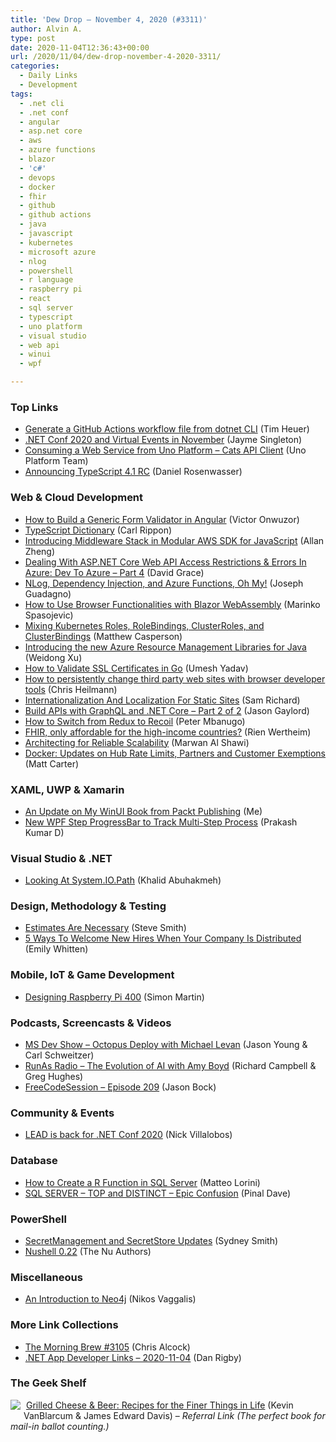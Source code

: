 ```yaml
---
title: 'Dew Drop – November 4, 2020 (#3311)'
author: Alvin A.
type: post
date: 2020-11-04T12:36:43+00:00
url: /2020/11/04/dew-drop-november-4-2020-3311/
categories:
  - Daily Links
  - Development
tags:
  - .net cli
  - .net conf
  - angular
  - asp.net core
  - aws
  - azure functions
  - blazor
  - 'c#'
  - devops
  - docker
  - fhir
  - github
  - github actions
  - java
  - javascript
  - kubernetes
  - microsoft azure
  - nlog
  - powershell
  - r language
  - raspberry pi
  - react
  - sql server
  - typescript
  - uno platform
  - visual studio
  - web api
  - winui
  - wpf

---
```

### <a name="top"></a>Top Links

  * <a href="https://timheuer.com/blog/generate-github-actions-workflow-from-cli/" target="_blank" rel="noopener noreferrer">Generate a GitHub Actions workflow file from dotnet CLI</a> (Tim Heuer)
  * <a href="https://devblogs.microsoft.com/xamarin/november-net-conf-2020-virtual-events/?WT.mc_id=DOP-MVP-4025064" target="_blank" rel="noopener noreferrer">.NET Conf 2020 and Virtual Events in November</a> (Jayme Singleton)
  * <a href="https://platform.uno/blog/consuming-a-web-service-from-uno-platform-cats-api-client/" target="_blank" rel="noopener noreferrer">Consuming a Web Service from Uno Platform – Cats API Client</a> (Uno Platform Team)
  * <a href="https://devblogs.microsoft.com/typescript/announcing-typescript-4-1-rc/?WT.mc_id=DOP-MVP-4025064" target="_blank" rel="noopener noreferrer">Announcing TypeScript 4.1 RC</a> (Daniel Rosenwasser)



### <a name="web"></a>Web & Cloud Development

  * <a href="https://www.freecodecamp.org/news/angular-generic-form-validator/" target="_blank" rel="noopener noreferrer">How to Build a Generic Form Validator in Angular</a> (Victor Onwuzor)
  * <a href="https://www.carlrippon.com/typescript-dictionary/" target="_blank" rel="noopener noreferrer">TypeScript Dictionary</a> (Carl Rippon)
  * <a href="http://feedproxy.google.com/~r/AwsDeveloperBlog/~3/rjn65H48jfo/" target="_blank" rel="noopener noreferrer">Introducing Middleware Stack in Modular AWS SDK for JavaScript</a> (Allan Zheng)
  * <a href="https://www.roundthecode.com/dotnet/asp-net-core-web-hosting/dealing-asp-net-core-web-api-access-restrictions-errors-azure" target="_blank" rel="noopener noreferrer">Dealing With ASP.NET Core Web API Access Restrictions & Errors In Azure: Dev To Azure &#8211; Part 4</a> (David Grace)
  * <a href="https://www.josephguadagno.net/2020/11/03/nlog-dependency-injection-and-azure-functions-oh-my" target="_blank" rel="noopener noreferrer">NLog, Dependency Injection, and Azure Functions, Oh My!</a> (Joseph Guadagno)
  * <a href="https://code-maze.com/use-browser-functionalities-with-blazor-webassembly/" target="_blank" rel="noopener noreferrer">How to Use Browser Functionalities with Blazor WebAssembly</a> (Marinko Spasojevic)
  * <a href="http://feedproxy.google.com/~r/OctopusDeploy/~3/xmQTPYpjC7Q/k8s-rbac-roles-and-bindings" target="_blank" rel="noopener noreferrer">Mixing Kubernetes Roles, RoleBindings, ClusterRoles, and ClusterBindings</a> (Matthew Casperson)
  * <a href="https://devblogs.microsoft.com/azure-sdk/introducing-mgmt-for-java/?WT.mc_id=DOP-MVP-4025064" target="_blank" rel="noopener noreferrer">Introducing the new Azure Resource Management Libraries for Java</a> (Weidong Xu)
  * <a href="https://www.freecodecamp.org/news/how-to-validate-ssl-certificates-in-go/" target="_blank" rel="noopener noreferrer">How to Validate SSL Certificates in Go</a> (Umesh Yadav)
  * <a href="https://christianheilmann.com/2020/11/03/how-to-persistently-change-third-party-web-sites-with-browser-developer-tools/" target="_blank" rel="noopener noreferrer">How to persistently change third party web sites with browser developer tools</a> (Chris Heilmann)
  * <a href="https://smashingmagazine.com/2020/11/internationalization-localization-static-sites/" target="_blank" rel="noopener noreferrer">Internationalization And Localization For Static Sites</a> (Sam Richard)
  * <a href="https://www.jasongaylord.com/blog/2020/11/04/build-api-graphql-dotnet-core-part-2" target="_blank" rel="noopener noreferrer">Build APIs with GraphQL and .NET Core &#8211; Part 2 of 2</a> (Jason Gaylord)
  * <a href="https://www.telerik.com/blogs/how-to-switch-redux-to-recoil" target="_blank" rel="noopener noreferrer">How to Switch from Redux to Recoil</a> (Peter Mbanugo)
  * <a href="https://blog.fire.ly/2020/11/03/fhir-only-affordable-for-the-high-income-countries/" target="_blank" rel="noopener noreferrer">FHIR, only affordable for the high-income countries?</a> (Rien Wertheim)
  * <a href="https://aws.amazon.com/blogs/architecture/architecting-for-reliable-scalability/" target="_blank" rel="noopener noreferrer">Architecting for Reliable Scalability</a> (Marwan Al Shawi)
  * <a href="https://www.docker.com/blog/updates-on-hub-rate-limits-partners-and-customer-exemptions/" target="_blank" rel="noopener noreferrer">Docker: Updates on Hub Rate Limits, Partners and Customer Exemptions</a> (Matt Carter)



### <a name="silverlight"></a>XAML, UWP & Xamarin

  * <a href="http://www.wpf.tips/2020/11/an-update-on-my-winui-book-from-packt.html" target="_blank" rel="noopener noreferrer">An Update on My WinUI Book from Packt Publishing</a> (Me)
  * <a href="https://www.syncfusion.com/blogs/post/new-wpf-step-progressbar-to-track-multi-step-process.aspx" target="_blank" rel="noopener noreferrer">New WPF Step ProgressBar to Track Multi-Step Process</a> (Prakash Kumar D)



### <a name="dotnet"></a>Visual Studio & .NET

  * <a href="https://khalidabuhakmeh.com/looking-at-system-io-path" target="_blank" rel="noopener noreferrer">Looking At System.IO.Path</a> (Khalid Abuhakmeh)



### <a name="design"></a>Design, Methodology & Testing

  * <a href="https://ardalis.com/estimates-are-necessary/" target="_blank" rel="noopener noreferrer">Estimates Are Necessary</a> (Steve Smith)
  * <a href="https://blog.trello.com/welcome-new-remote-team-member" target="_blank" rel="noopener noreferrer">5 Ways To Welcome New Hires When Your Company Is Distributed</a> (Emily Whitten)



### <a name="mobile"></a>Mobile, IoT & Game Development

  * <a href="https://www.raspberrypi.org/blog/designing-raspberry-pi-400/" target="_blank" rel="noopener noreferrer">Designing Raspberry Pi 400</a> (Simon Martin)



### <a name="podcasts"></a>Podcasts, Screencasts & Videos

  * <a href="http://msdevshow.com/2020/11/octopus-deploy-with-michael-levan/" target="_blank" rel="noopener noreferrer">MS Dev Show &#8211; Octopus Deploy with Michael Levan</a> (Jason Young & Carl Schweitzer)
  * <a href="http://feedproxy.google.com/~r/RunaAsRadioWma/~3/LMLdiVhbUb4/default.aspx" target="_blank" rel="noopener noreferrer">RunAs Radio &#8211; The Evolution of AI with Amy Boyd</a> (Richard Campbell & Greg Hughes)
  * <a href="http://www.youtube.com/watch?v=hi10N_Mp4DM" target="_blank" rel="noopener noreferrer">FreeCodeSession &#8211; Episode 209</a> (Jason Bock)



### <a name="events"></a>Community & Events

  * <a href="https://www.leadtools.com/blog/general/lead-dotnet-conf-2020/" target="_blank" rel="noopener noreferrer">LEAD is back for .NET Conf 2020</a> (Nick Villalobos)



### <a name="sql"></a>Database

  * <a href="http://feedproxy.google.com/~r/MSSQLTips-LatestSqlServerTips/~3/Gs8Nlo-nS2s/" target="_blank" rel="noopener noreferrer">How to Create a R Function in SQL Server</a> (Matteo Lorini)
  * <a href="https://blog.sqlauthority.com/2020/11/04/sql-server-top-and-distinct-epic-confusion/?utm_source=rss&utm_medium=rss&utm_campaign=sql-server-top-and-distinct-epic-confusion" target="_blank" rel="noopener noreferrer">SQL SERVER – TOP and DISTINCT – Epic Confusion</a> (Pinal Dave)



### <a name="ps"></a>PowerShell

  * <a href="https://devblogs.microsoft.com/powershell/secretmanagement-and-secretstore-updates-2/?WT.mc_id=DOP-MVP-4025064" target="_blank" rel="noopener noreferrer">SecretManagement and SecretStore Updates</a> (Sydney Smith)
  * <a href="https://www.nushell.sh/blog/2020/11/03/nushell_0_22.html" target="_blank" rel="noopener noreferrer">Nushell 0.22</a> (The Nu Authors)



### <a name="misc"></a>Miscellaneous

  * <a href="http://www.i-programmer.info/news/84-database/14100-an-introduction-to-neo4j.html" target="_blank" rel="noopener noreferrer">An Introduction to Neo4j</a> (Nikos Vaggalis)



### <a name="links"></a>More Link Collections

  * <a href="http://feedproxy.google.com/~r/ReflectivePerspective/~3/B04B4V0CCMw/" target="_blank" rel="noopener noreferrer">The Morning Brew #3105</a> (Chris Alcock)
  * <a href="https://links.danrigby.com/2020/11/app-developer-links-2020-11-04/" target="_blank" rel="noopener noreferrer">.NET App Developer Links &#8211; 2020-11-04</a> (Dan Rigby)



### <a name="shelf"></a>The Geek Shelf

<a href="https://www.amazon.com/dp/157826653X/?tag=amavin-20" target="_blank" rel="noopener noreferrer"><img decoding="async" align="left" style="margin: 0px 5px 10px 0px; border: 0px currentcolor; border-image: none; float: left; display: inline; background-image: none;" src="https://m.media-amazon.com/images/I/61NLAnaMmQL._SS135_.jpg" border="0" /></a>&nbsp;<a href="https://www.amazon.com/dp/157826653X/?tag=amavin-20" target="_blank" rel="noopener noreferrer">Grilled Cheese & Beer: Recipes for the Finer Things in Life</a> (Kevin VanBlarcum & James Edward Davis) &#8211; _Referral Link (The perfect book for mail-in ballot counting.)_